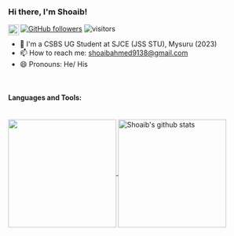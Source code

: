 ### Hi there, I'm Shoaib!
<a href="https://www.linkedin.com/in/shoaib-ahmed-s-990b301a9/">
  <img align="left" alt="Shoaib's Linkdein" width="22px" src="https://cdn.jsdelivr.net/npm/simple-icons@v3/icons/linkedin.svg" />
</a>

[![GitHub followers](https://img.shields.io/github/followers/shoaibahmed9138.svg?style=social&label=Follow)](https://github.com/shoaibahmed9138?tab=followers)
![visitors](https://visitor-badge.laobi.icu/badge?page_id=shoaibahmed9138.shoaibahmed9138)

- 🔭 I'm a CSBS UG Student at SJCE (JSS STU), Mysuru (2023)
- 📫 How to reach me: shoaibahmed9138@gmail.com
- 😄 Pronouns: He/ His

<br>

#### Languages and Tools:


<br>
<a href="https://github.com/shoaibahmed9138">
  <img align="center" src="https://github-readme-stats.vercel.app/api/top-langs/?username=shoaibahmed9138&theme=dark&hide_langs_below=1" height="220px"/>
</a>
<a href="https://github.com/shoaibahmed9138">
 <img align="center" src="https://github-readme-stats.vercel.app/api?username=shoaibahmed9138&show_icons=true&theme=dark&line_height=27" alt="Shoaib's github stats" height="220px" />
</a>


